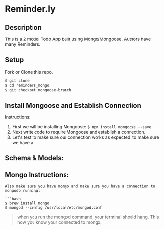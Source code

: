 # Reminder.ly

## Description
This is a 2 model Todo App built using Mongo/Mongoose. Authors have many Reminders.

## Setup
Fork or Clone this repo.

```bash
$ git clone
$ cd reminders_mongo
$ git checkout mongoose-branch
```

## Install Mongoose and Establish Connection

Instructions:

1. First we will be installing Mongoose: `$ npm install mongoose --save`
2. Next write code to require Mongoose and establish a connection.
3. Let's test to make sure our connection works as expected! to make sure we have a 

## Schema & Models:

## Mongo Instructions:

```
Also make sure you have mongo and make sure you have a connection to mongodb running:

```bash
$ brew install mongo
$ mongod --config /usr/local/etc/mongod.conf
```

> when you run the mongod command, your terminal should hang. This how you know your connected to mongo.
```

